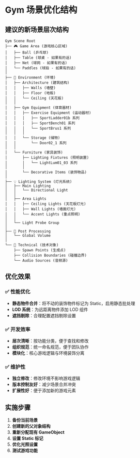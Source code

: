 # Gym 场景优化结构

## 建议的新场景层次结构

```text
Gym Scene Root
├── 🎮 Game Area (游戏核心区域)
│   ├── Ball (乒乓球)
│   ├── Table (球桌 - 如果有的话)
│   ├── Net (球网 - 如果有的话)
│   └── Paddles (球拍 - 如果有的话)
│
├── 🏢 Environment (环境)
│   ├── Architecture (建筑结构)
│   │   ├── Walls (墙壁)
│   │   ├── Floor (地板)
│   │   └── Ceiling (天花板)
│   │
│   ├── Gym Equipment (体育器材)
│   │   ├── Exercise Equipment (运动器材)
│   │   │   ├── SportLadder01b 系列
│   │   │   ├── SportBench01 系列
│   │   │   └── SportBrus1 系列
│   │   │
│   │   └── Storage (储物)
│   │       └── Door02_1 系列
│   │
│   └── Furniture (家具装饰)
│       ├── Lighting Fixtures (照明装置)
│       │   └── LightLum01_03 系列
│       │
│       └── Decorative Items (装饰物品)
│
├── 💡 Lighting System (灯光系统)
│   ├── Main Lighting
│   │   └── Directional Light
│   │
│   ├── Area Lights
│   │   ├── Ceiling Lights (天花板灯光)
│   │   ├── Wall Lights (墙面灯光)
│   │   └── Accent Lights (重点照明)
│   │
│   └── Light Probe Group
│
├── 🎨 Post Processing
│   └── Global Volume
│
└── 📐 Technical (技术对象)
    ├── Spawn Points (生成点)
    ├── Collision Boundaries (碰撞边界)
    └── Audio Sources (音频源)
```

## 优化效果

### ✅ 性能优化

- **静态物件合并**：将不动的装饰物件标记为 Static，启用静态批处理
- **LOD 系统**：为远距离物件添加 LOD 组件
- **遮挡剔除**：合理配置遮挡剔除设置

### ✅ 开发效率

- **层次清晰**：按功能分类，便于查找和修改
- **组织规范**：统一命名规范，便于团队协作
- **模块化**：核心游戏逻辑与环境装饰分离

### ✅ 维护性

- **独立修改**：修改环境不影响游戏逻辑
- **版本控制友好**：减少场景合并冲突
- **扩展性好**：便于添加新的游戏元素

## 实施步骤

1. **备份当前场景**
2. **创建新的父对象结构**
3. **重新分配现有 GameObject**
4. **设置 Static 标记**
5. **优化光照设置**
6. **测试游戏功能**
